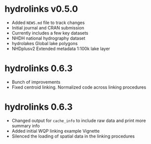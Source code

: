# hydrolinks v0.5.0
* Added `NEWS.md` file to track changes
* Initial journal and CRAN submission
* Currently includes a few key datasets
* NHDH national hydrography dataset
* hydrolakes Global lake polygons
* NHDplusv2 Extended metadata 1:100k lake layer

# hydrolinks 0.6.3
* Bunch of improvements
* Fixed centroid linking. Normalized code across linking procedures

# hydrolinks 0.6.3
* Changed output for `cache_info` to include raw data and print more summary info
* Added initial WQP linking example Vignette
* Silenced the loading of spatial data in the linking procedures

